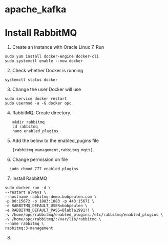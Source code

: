 # apache_kafka


# Install RabbitMQ

1. Create an instance with Oracle Linux 7. Run


  ```
  sudo yum install docker-engine docker-cli
  sudo systemctl enable --now docker
  ```

2. Check whether Docker is running
  
  ```
  systemctl status docker
  ````

3. Change the user Docker will use
  ```
  sudo service docker restart
  sudo usermod -a -G docker opc
  ```

4. RabbitMQ. Create directory. 
   ```
   mkdir rabbitmq
   cd rabbitmq
   nano enabled_plugins
   ```
5. Add the below to the enabled_pugins file

   ```
   [rabbitmq_management,rabbitmq_mqtt].
   ```

6. Change permission on file
```
  sudo chmod 777 enabled_plugins
   ```

7. Install RabbitMQ

```
sudo docker run -d \
--restart always \
--hostname rabbitmq-demo.bobpeulen.com \
-p 80:15672 -p 1883:1883 -p 443:15671 \
-e RABBITMQ_DEFAULT_USER=bobpeulen \
-e RABBITMQ_DEFAULT_PASS=Blabla1991!! \
-v /home/opc/rabbitmq/enabled_plugins:/etc/rabbitmq/enabled_plugins \
-v /home/opc/rabbitmq/:/var/lib/rabbitmq \
--name rabbitmq \
rabbitmq:3-management
```

8. 



   
